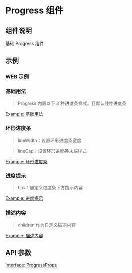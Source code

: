 # Progress 组件

## 组件说明

基础 Progress 组件

## 示例

### WEB 示例

### 基础用法

> Progress 内置以下 3 种进度条样式。且默认线性进度条

[Example: 基础用法](./__examples__/web/base.tsx)

### 环形进度条

> lineWidth：设置环形进度条宽度

> lineCap：设置环形进度条末端样式

[Example: 环形进度条](./__examples__/web/circle.tsx)

### 进度提示

> tips：自定义进度条下方提示内容

[Example: 进度提示](./__examples__/web/tips.tsx)

### 描述内容

> children 作为自定义描述内容

[Example: 描述内容](./__examples__/web/desc.tsx)

<!-- ### 小程序示例

[基础用法](./__examples__/mini/index.tsx)

-->

## API 参数

[Interface: ProgressProps](./interface.ts)

